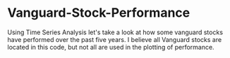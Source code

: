 # Vanguard-Stock-Performance

Using Time Series Analysis let's take a look at how some vanguard stocks have performed over the past five years.
I believe all Vanguard stocks are located in this code, but not all are used in the plotting of performance.
